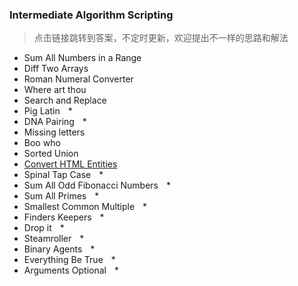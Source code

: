 
### Intermediate Algorithm Scripting
> 点击链接跳转到答案，不定时更新，欢迎提出不一样的思路和解法<br/>
-  Sum All Numbers in a Range 
-  Diff Two Arrays
-  Roman Numeral Converter
-  Where art thou
-  Search and Replace
-  Pig Latin    *
-  DNA Pairing    *
-  Missing letters
-  Boo who
-  Sorted Union
-  [Convert HTML Entities][1]
-  Spinal Tap Case    *
-  Sum All Odd Fibonacci Numbers    *
-  Sum All Primes    *
-  Smallest Common Multiple    *
-  Finders Keepers    *
-  Drop it    *
-  Steamroller    *
-  Binary Agents    *
-  Everything Be True    *
-  Arguments Optional    *


  [1]: Convert%20HTML%20Entities.md
